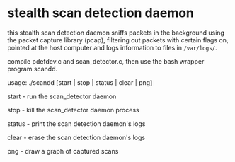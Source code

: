 stealth scan detection daemon
=====================

this stealth scan detection daemon sniffs packets in the background using the packet
capture library (pcap), filtering out packets with certain flags on, pointed
at the host computer and logs information to files in ```/var/logs/```.

compile pdefdev.c and scan_detector.c, then use the bash wrapper program scandd.

usage: ./scandd [start | stop | status | clear | png]

start - run the scan_detector daemon

stop - kill the scan_detector daemon process

status - print the scan detection daemon's logs

clear - erase the scan detection daemon's logs

png - draw a graph of captured scans
